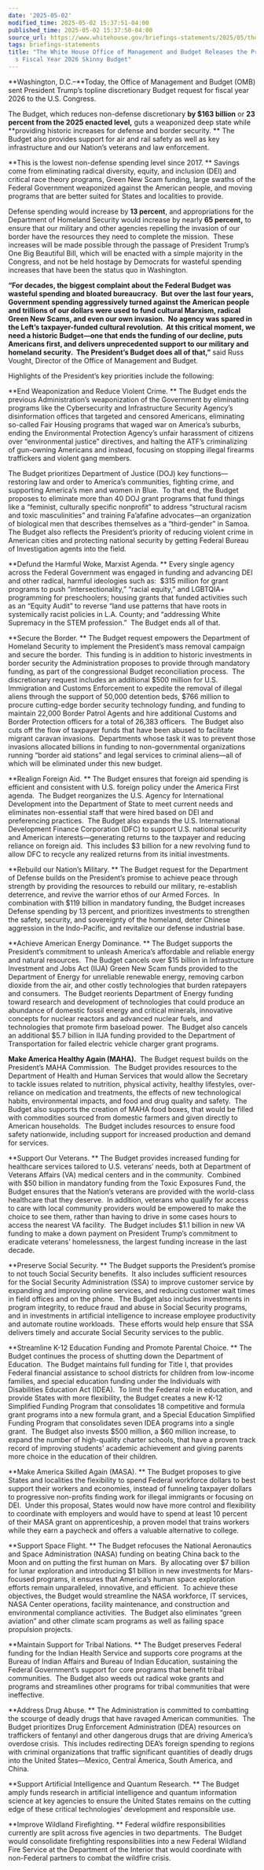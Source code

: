 ```yaml
---
date: '2025-05-02'
modified_time: 2025-05-02 15:37:51-04:00
published_time: 2025-05-02 15:37:50-04:00
source_url: https://www.whitehouse.gov/briefings-statements/2025/05/the-white-house-office-of-management-and-budget-releases-the-presidents-fiscal-year-2026-skinny-budget/
tags: briefings-statements
title: "The White House Office of Management and Budget Releases the President\u2019\
  s Fiscal Year 2026 Skinny Budget"
---
```

 
**Washington, D.C.–**Today, the Office of Management and Budget (OMB)
sent President Trump’s topline discretionary Budget request for fiscal
year 2026 to the U.S. Congress.

The Budget, which reduces non-defense discretionary **by $163 billion**
or **23 percent from the 2025 enacted level,** guts a weaponized deep
state while **providing historic increases for defense and border
security. ** The Budget also provides support for air and rail safety as
well as key infrastructure and our Nation’s veterans and law
enforcement.

**This is the lowest non-defense spending level since 2017. ** Savings
come from eliminating radical diversity, equity, and inclusion (DEI) and
critical race theory programs, Green New Scam funding, large swaths of
the Federal Government weaponized against the American people, and
moving programs that are better suited for States and localities to
provide. 

Defense spending would increase by **13 percent**, and appropriations
for the Department of Homeland Security would increase by nearly **65
percent,** to ensure that our military and other agencies repelling the
invasion of our border have the resources they need to complete the
mission.  These increases will be made possible through the passage of
President Trump’s One Big Beautiful Bill, which will be enacted with a
simple majority in the Congress, and not be held hostage by Democrats
for wasteful spending increases that have been the status quo in
Washington.

**“For decades, the biggest complaint about the Federal Budget was
wasteful spending and bloated bureaucracy.  But over the last four
years, Government spending aggressively turned against the American
people and trillions of our dollars were used to fund cultural Marxism,
radical Green New Scams, and even our own invasion.  No agency was
spared in the Left’s taxpayer-funded cultural revolution.  At this
critical moment, we need a historic Budget—one that ends the funding of
our decline, puts Americans first, and delivers unprecedented support to
our military and homeland security.  The President’s Budget does all of
that,”** said Russ Vought, Director of the Office of Management and
Budget.

Highlights of the President’s key priorities include the following:

**End Weaponization and Reduce Violent Crime. ** The Budget ends the
previous Administration’s weaponization of the Government by eliminating
programs like the Cybersecurity and Infrastructure Security Agency’s
disinformation offices that targeted and censored Americans, eliminating
so-called Fair Housing programs that waged war on America’s suburbs,
ending the Environmental Protection Agency’s unfair harassment of
citizens over “environmental justice” directives, and halting the ATF’s
criminalizing of gun-owning Americans and instead, focusing on stopping
illegal firearms traffickers and violent gang members.

The Budget prioritizes Department of Justice (DOJ) key
functions—restoring law and order to America’s communities, fighting
crime, and supporting America’s men and women in Blue.  To that end, the
Budget proposes to eliminate more than 40 DOJ grant programs that fund
things like a “feminist, culturally specific nonprofit” to address
“structural racism and toxic masculinities” and training Fa’afafine
advocates—an organization of biological men that describes themselves as
a “third-gender” in Samoa.  The Budget also reflects the President’s
priority of reducing violent crime in American cities and protecting
national security by getting Federal Bureau of Investigation agents into
the field. 

**Defund the Harmful Woke, Marxist Agenda. ** Every single agency across
the Federal Government was engaged in funding and advancing DEI and
other radical, harmful ideologies such as:  $315 million for grant
programs to push “intersectionality,” “racial equity,” and LGBTQIA+
programming for preschoolers; housing grants that funded activities such
as an “Equity Audit” to reverse “land use patterns that have roots in
systemically racist policies in L.A. County; and “addressing White
Supremacy in the STEM profession.”  The Budget ends all of that.

**Secure the Border. ** The Budget request empowers the Department of
Homeland Security to implement the President’s mass removal campaign and
secure the border.  This funding is in addition to historic investments
in border security the Administration proposes to provide through
mandatory funding, as part of the congressional Budget reconciliation
process.  The discretionary request includes an additional $500 million
for U.S. Immigration and Customs Enforcement to expedite the removal of
illegal aliens through the support of 50,000 detention beds, $766
million to procure cutting-edge border security technology funding, and
funding to maintain 22,000 Border Patrol Agents and hire additional
Customs and Border Protection officers for a total of 26,383 officers. 
The Budget also cuts off the flow of taxpayer funds that have been
abused to facilitate migrant caravan invasions.  Departments whose task
it was to prevent those invasions allocated billions in funding to
non-governmental organizations running “border aid stations” and legal
services to criminal aliens—all of which will be eliminated under this
new budget.

**Realign Foreign Aid. ** The Budget ensures that foreign aid spending
is efficient and consistent with U.S. foreign policy under the America
First agenda.  The Budget reorganizes the U.S. Agency for International
Development into the Department of State to meet current needs and
eliminates non-essential staff that were hired based on DEI and
preferencing practices.  The Budget also expands the U.S. International
Development Finance Corporation (DFC) to support U.S. national security
and American interests—generating returns to the taxpayer and reducing
reliance on foreign aid.  This includes $3 billion for a new revolving
fund to allow DFC to recycle any realized returns from its initial
investments.

**Rebuild our Nation’s Military. ** The Budget request for the
Department of Defense builds on the President’s promise to achieve peace
through strength by providing the resources to rebuild our military,
re-establish deterrence, and revive the warrior ethos of our Armed
Forces.  In combination with $119 billion in mandatory funding, the
Budget increases Defense spending by 13 percent, and prioritizes
investments to strengthen the safety, security, and sovereignty of the
homeland, deter Chinese aggression in the Indo-Pacific, and revitalize
our defense industrial base. 

**Achieve American Energy Dominance. ** The Budget supports the
President’s commitment to unleash America’s affordable and reliable
energy and natural resources.  The Budget cancels over $15 billion in
Infrastructure Investment and Jobs Act (IIJA) Green New Scam funds
provided to the Department of Energy for unreliable renewable energy,
removing carbon dioxide from the air, and other costly technologies that
burden ratepayers and consumers.  The Budget reorients Department of
Energy funding toward research and development of technologies that
could produce an abundance of domestic fossil energy and critical
minerals, innovative concepts for nuclear reactors and advanced nuclear
fuels, and technologies that promote firm baseload power.  The Budget
also cancels an additional $5.7 billion in IIJA funding provided to the
Department of Transportation for failed electric vehicle charger grant
programs.

**Make America Healthy Again (MAHA).**  The Budget request builds on the
President’s MAHA Commission.  The Budget provides resources to the
Department of Health and Human Services that would allow the Secretary
to tackle issues related to nutrition, physical activity, healthy
lifestyles, over-reliance on medication and treatments, the effects of
new technological habits, environmental impacts, and food and drug
quality and safety.  The Budget also supports the creation of MAHA food
boxes, that would be filled with commodities sourced from domestic
farmers and given directly to American households.  The Budget includes
resources to ensure food safety nationwide, including support for
increased production and demand for services.

**Support Our Veterans. ** The Budget provides increased funding for
healthcare services tailored to U.S. veterans’ needs, both at Department
of Veterans Affairs (VA) medical centers and in the community.  Combined
with $50 billion in mandatory funding from the Toxic Exposures Fund, the
Budget ensures that the Nation’s veterans are provided with the
world-class healthcare that they deserve.  In addition, veterans who
qualify for access to care with local community providers would be
empowered to make the choice to see them, rather than having to drive in
some cases hours to access the nearest VA facility.  The Budget includes
$1.1 billion in new VA funding to make a down payment on President
Trump’s commitment to eradicate veterans’ homelessness, the largest
funding increase in the last decade.

**Preserve Social Security. ** The Budget supports the President’s
promise to not touch Social Security benefits.  It also includes
sufficient resources for the Social Security Administration (SSA) to
improve customer service by expanding and improving online services, and
reducing customer wait times in field offices and on the phone.  The
Budget also includes investments in program integrity, to reduce fraud
and abuse in Social Security programs, and in investments in artificial
intelligence to increase employee productivity and automate routine
workloads.  These efforts would help ensure that SSA delivers timely and
accurate Social Security services to the public.

**Streamline K-12 Education Funding and Promote Parental Choice. ** The
Budget continues the process of shutting down the Department of
Education.  The Budget maintains full funding for Title I, that provides
Federal financial assistance to school districts for children from
low-income families, and special education funding under the Individuals
with Disabilities Education Act (IDEA).  To limit the Federal role in
education, and provide States with more flexibility, the Budget creates
a new K-12 Simplified Funding Program that consolidates 18 competitive
and formula grant programs into a new formula grant, and a Special
Education Simplified Funding Program that consolidates seven IDEA
programs into a single grant.  The Budget also invests $500 million, a
$60 million increase, to expand the number of high-quality charter
schools, that have a proven track record of improving students’ academic
achievement and giving parents more choice in the education of their
children.

**Make America Skilled Again (MASA). ** The Budget proposes to give
States and localities the flexibility to spend Federal workforce dollars
to best support their workers and economies, instead of funneling
taxpayer dollars to progressive non-profits finding work for illegal
immigrants or focusing on DEI.  Under this proposal, States would now
have more control and flexibility to coordinate with employers and would
have to spend at least 10 percent of their MASA grant on apprenticeship,
a proven model that trains workers while they earn a paycheck and offers
a valuable alternative to college. 

**Support Space Flight. ** The Budget refocuses the National Aeronautics
and Space Administration (NASA) funding on beating China back to the
Moon and on putting the first human on Mars.  By allocating over $7
billion for lunar exploration and introducing $1 billion in new
investments for Mars-focused programs, it ensures that America’s human
space exploration efforts remain unparalleled, innovative, and
efficient.  To achieve these objectives, the Budget would streamline the
NASA workforce, IT services, NASA Center operations, facility
maintenance, and construction and environmental compliance activities. 
The Budget also eliminates “green aviation” and other climate scam
programs as well as failing space propulsion projects.

**Maintain Support for Tribal Nations. ** The Budget preserves Federal
funding for the Indian Health Service and supports core programs at the
Bureau of Indian Affairs and Bureau of Indian Education, sustaining the
Federal Government’s support for core programs that benefit tribal
communities.  The Budget also weeds out radical woke grants and programs
and streamlines other programs for tribal communities that were
ineffective.

**Address Drug Abuse. ** The Administration is committed to combatting
the scourge of deadly drugs that have ravaged American communities.  The
Budget prioritizes Drug Enforcement Administration (DEA) resources on
traffickers of fentanyl and other dangerous drugs that are driving
America’s overdose crisis.  This includes redirecting DEA’s foreign
spending to regions with criminal organizations that traffic significant
quantities of deadly drugs into the United States—Mexico, Central
America, South America, and China. 

**Support Artificial Intelligence and Quantum Research. ** The Budget
amply funds research in artificial intelligence and quantum information
science at key agencies to ensure the United States remains on the
cutting edge of these critical technologies’ development and responsible
use.

**Improve Wildland Firefighting. ** Federal wildfire responsibilities
currently are split across five agencies in two departments.  The Budget
would consolidate firefighting responsibilities into a new Federal
Wildland Fire Service at the Department of the Interior that would
coordinate with non-Federal partners to combat the wildfire crisis.
